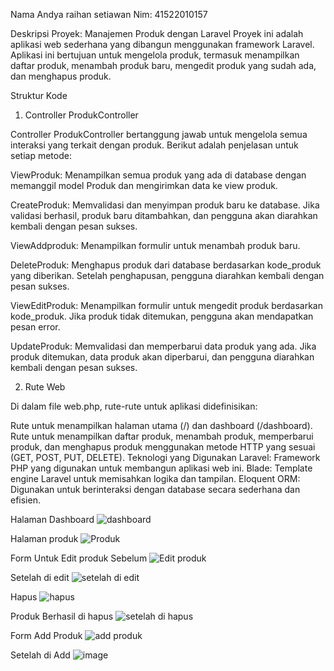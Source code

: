 Nama Andya raihan setiawan
Nim: 41522010157

Deskripsi Proyek: Manajemen Produk dengan Laravel
Proyek ini adalah aplikasi web sederhana yang dibangun menggunakan framework Laravel. Aplikasi ini bertujuan untuk mengelola produk, termasuk menampilkan daftar produk, menambah produk baru, mengedit produk yang sudah ada, dan menghapus produk.

Struktur Kode
1. Controller ProdukController

Controller ProdukController bertanggung jawab untuk mengelola semua interaksi yang terkait dengan produk. Berikut adalah penjelasan untuk setiap metode:

ViewProduk: Menampilkan semua produk yang ada di database dengan memanggil model Produk dan mengirimkan data ke view produk.

CreateProduk: Memvalidasi dan menyimpan produk baru ke database. Jika validasi berhasil, produk baru ditambahkan, dan pengguna akan diarahkan kembali dengan pesan sukses.

ViewAddproduk: Menampilkan formulir untuk menambah produk baru.

DeleteProduk: Menghapus produk dari database berdasarkan kode_produk yang diberikan. Setelah penghapusan, pengguna diarahkan kembali dengan pesan sukses.

ViewEditProduk: Menampilkan formulir untuk mengedit produk berdasarkan kode_produk. Jika produk tidak ditemukan, pengguna akan mendapatkan pesan error.

UpdateProduk: Memvalidasi dan memperbarui data produk yang ada. Jika produk ditemukan, data produk akan diperbarui, dan pengguna diarahkan kembali dengan pesan sukses.

2. Rute Web

Di dalam file web.php, rute-rute untuk aplikasi didefinisikan:

Rute untuk menampilkan halaman utama (/) dan dashboard (/dashboard).
Rute untuk menampilkan daftar produk, menambah produk, memperbarui produk, dan menghapus produk menggunakan metode HTTP yang sesuai (GET, POST, PUT, DELETE).
Teknologi yang Digunakan
Laravel: Framework PHP yang digunakan untuk membangun aplikasi web ini.
Blade: Template engine Laravel untuk memisahkan logika dan tampilan.
Eloquent ORM: Digunakan untuk berinteraksi dengan database secara sederhana dan efisien.

Halaman Dashboard
![dashboard](https://github.com/user-attachments/assets/363d3664-16ed-4769-ae97-f581e596aaff)

Halaman produk
![Produk](https://github.com/user-attachments/assets/4cc737a8-a40b-4990-a0e5-2d000e7f19bd)

Form Untuk Edit produk Sebelum
![Edit produk](https://github.com/user-attachments/assets/580970ac-97b2-4dca-bf42-4e9001b6be0a)

Setelah di edit
![setelah di edit](https://github.com/user-attachments/assets/7aeccd13-7cef-4971-a7c9-b30779c428ea)

Hapus
![hapus](https://github.com/user-attachments/assets/0d7a12fd-8788-4d05-93d6-5c3d89335293)

Produk Berhasil di hapus
![setelah di hapus](https://github.com/user-attachments/assets/6c202ae8-936f-43a4-8621-116cfca1b004)

Form Add Produk
![add produk](https://github.com/user-attachments/assets/7151f21f-b1cd-4bea-abce-501d41581f5d)


Setelah di Add
![image](https://github.com/user-attachments/assets/fa0c0f56-995b-404c-814b-5cd8574834ad)








